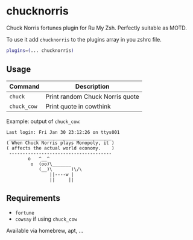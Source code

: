 # chucknorris

Chuck Norris fortunes plugin for Ru My Zsh. Perfectly suitable as MOTD.

To use it add `chucknorris` to the plugins array in you zshrc file.

```zsh
plugins=(... chucknorris)
```

## Usage

| Command     | Description                     |
| ----------- | ------------------------------- |
| `chuck`     | Print random Chuck Norris quote |
| `chuck_cow` | Print quote in cowthink         |

Example: output of `chuck_cow`:

```
Last login: Fri Jan 30 23:12:26 on ttys001
 ______________________________________
( When Chuck Norris plays Monopoly, it )
( affects the actual world economy.    )
 --------------------------------------
        o   ^__^
         o  (oo)\_______
            (__)\       )\/\
                ||----w |
                ||     ||
```

## Requirements

- `fortune`
- `cowsay` if using `chuck_cow`

Available via homebrew, apt, ...
